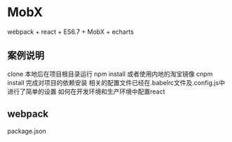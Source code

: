 # MobX
webpack + react + ES6.7 + MobX + echarts
<h2>案例说明</h2>
clone 本地后在项目根目录运行 npm install 或者使用内地的淘宝镜像 cnpm install 完成对项目的依赖安装
相关的配置文件已经在.babelrc文件及.config.js中进行了简单的设置
如何在开发环境和生产环境中配置react

<h2>webpack</h2>
package.json
